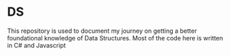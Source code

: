 # DS
This repository is used to document my journey on getting a better foundational knowledge of Data Structures. Most of the code here is written in C# and Javascript
